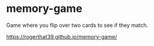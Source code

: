 # memory-game
Game where you flip over two cards to see if they match.

https://rogerthat39.github.io/memory-game/
